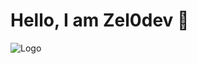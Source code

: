 # Hello, I am Zel0dev 👋
![Logo](https://avatars.githubusercontent.com/u/183904654?s=400&u=a09f4c6962cf822507154c9b8b76aa87fa568bf6&v=4)
